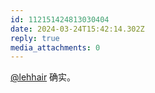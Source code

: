 ```yaml
---
id: 112151424813030404
date: 2024-03-24T15:42:14.302Z
reply: true
media_attachments: 0
---
```


[@lehhair](https://misskey.lehhair.net/@lehhair) 确实。

